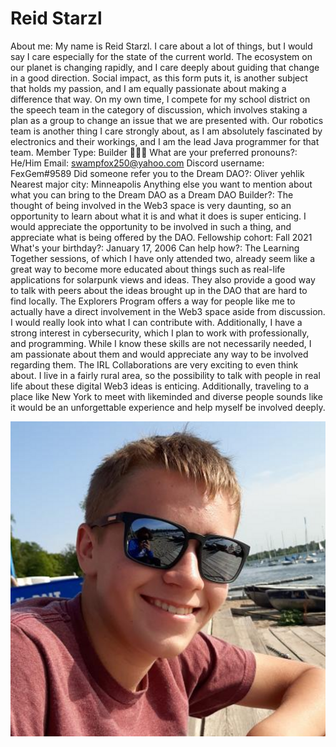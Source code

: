# Reid Starzl

About me: My name is Reid Starzl. I care about a lot of things, but I would say I care especially for the state of the current world. The ecosystem on our planet is changing rapidly, and I care deeply about guiding that change in a good direction. Social impact, as this form puts it, is another subject that holds my passion, and I am equally passionate about making a difference that way. On my own time, I compete for my school district on the speech team in the category of discussion, which involves staking a plan as a group to change an issue that we are presented with. Our robotics team is another thing I care strongly about, as I am absolutely fascinated by electronics and their workings, and I am the lead Java programmer for that team.
Member Type: Builder 👷🏾‍♀️
What are your preferred pronouns?: He/Him
Email: swampfox250@yahoo.com
Discord username: FexGem#9589
Did someone refer you to the Dream DAO?: Oliver yehlik
Nearest major city: Minneapolis
Anything else you want to mention about what you can bring to the Dream DAO as a Dream DAO Builder?: The thought of being involved in the Web3 space is very daunting, so an opportunity to learn about what it is and what it does is super enticing. I would appreciate the opportunity to be involved in such a thing, and appreciate what is being offered by the DAO.
Fellowship cohort: Fall 2021
What's your birthday?: January 17, 2006
Can help how?: The Learning Together sessions, of which I have only attended two, already seem like a great way to become more educated about things such as real-life applications for solarpunk views and ideas. They also provide a good way to talk with peers about the ideas brought up in the DAO that are hard to find locally.
The Explorers Program offers a way for people like me to actually have a direct involvement in the Web3 space aside from discussion. I would really look into what I can contribute with. Additionally, I have a strong interest in cybersecurity, which I plan to work with professionally, and programming. While I know these skills are not necessarily needed, I am passionate about them and would appreciate any way to be involved regarding them.
The IRL Collaborations are very exciting to even think about. I live in a fairly rural area, so the possibility to talk with people in real life about these digital Web3 ideas is enticing. Additionally, traveling to a place like New York to meet with likeminded and diverse people sounds like it would be an unforgettable experience and help myself be involved deeply.

![image.png](../../Dream%20DAO%20Voting%20Member%20List%201790792012994a419257db8f8a7807ff/%5BS2%5D%20Dream%20DAO%20Founding%20Voting%20Member%20List%202c05a57dde504a87a8ced236cce0b149/Reid%20Starzl%2045545c999dcf44f48acabe9ffcc9c6f2/image.png)